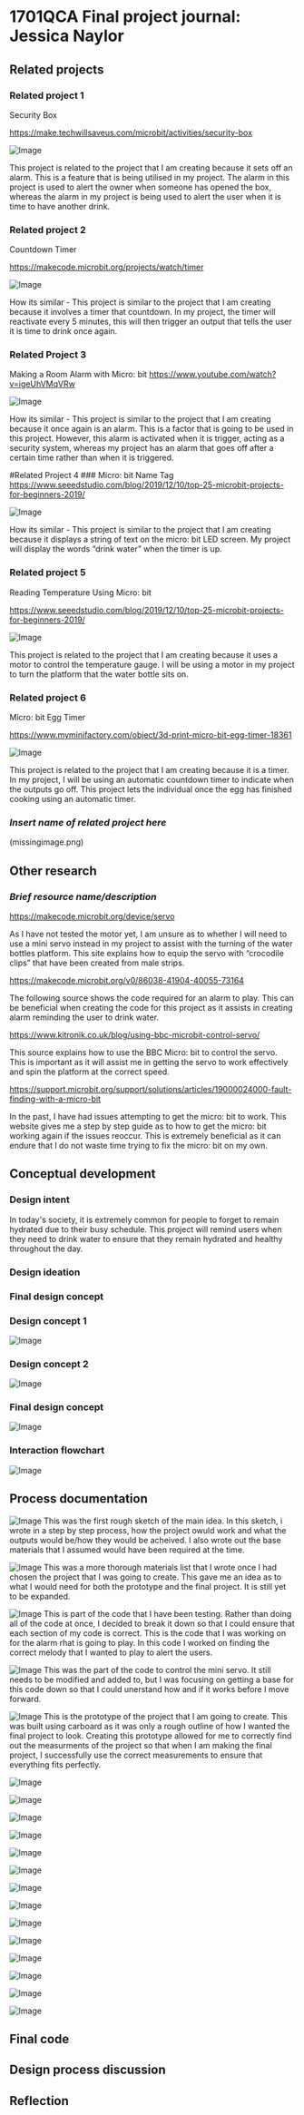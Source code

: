 # 1701QCA Final project journal: Jessica Naylor

## Related projects ##
### Related project 1 ###
Security Box

https://make.techwillsaveus.com/microbit/activities/security-box

![Image](related1.png)

This project is related to the project that I am creating because it sets off an alarm. This is a feature that is being utilised in my project.  The alarm in this project is used to alert the owner when someone has opened the box, whereas the alarm in my project is being used to alert the user when it is time to have another drink. 

### Related project 2 ###
Countdown Timer

https://makecode.microbit.org/projects/watch/timer

![Image](related2.png)

How its similar - This project is similar to the project that I am creating because it involves a timer that countdown. In my project, the timer will reactivate every 5 minutes, this will then trigger an output that tells the user it is time to drink once again. 

### Related Project 3 ###
Making a Room Alarm with Micro: bit
https://www.youtube.com/watch?v=igeUhVMqVRw

![Image](related3.png) 

How its similar - This project is similar to the project that I am creating because it once again is an alarm. This is a factor that is going to be used in this project. However, this alarm is activated when it is trigger, acting as a security system, whereas my project has an alarm that goes off after a certain time rather than when it is triggered.

#Related Project 4 ###
Micro: bit Name Tag
https://www.seeedstudio.com/blog/2019/12/10/top-25-microbit-projects-for-beginners-2019/

![Image](related4.png)

How its similar - This project is similar to the project that I am creating because it displays a string of text on the micro: bit LED screen. My project will display the words “drink water” when the timer is up. 

### Related project 5 ###
Reading Temperature Using Micro: bit

https://www.seeedstudio.com/blog/2019/12/10/top-25-microbit-projects-for-beginners-2019/

![Image](related5.png)

This project is related to the project that I am creating because it uses a motor to control the temperature gauge. I will be using a motor in my project to turn the platform that the water bottle sits on. 

### Related project 6 ###
Micro: bit Egg Timer

https://www.myminifactory.com/object/3d-print-micro-bit-egg-timer-18361

![Image](related6.png)

This project is related to the project that I am creating because it is a timer. In my project, I will be using an automatic countdown timer to indicate when the outputs go off. This project lets the individual once the egg has finished cooking using an automatic timer. 


### *Insert name of related project here* ###
(missingimage.png)



## Other research ##
### *Brief resource name/description* ###
https://makecode.microbit.org/device/servo

As I have not tested the motor yet, I am unsure as to whether I will need to use a mini servo instead in my project to assist with the turning of the water bottles platform. This site explains how to equip the servo with “crocodile clips” that have been created from male strips. 

https://makecode.microbit.org/v0/86038-41904-40055-73164

The following source shows the code required for an alarm to play. This can be beneficial when creating the code for this project as it assists in creating alarm reminding the user to drink water. 

https://www.kitronik.co.uk/blog/using-bbc-microbit-control-servo/

This source explains how to use the BBC Micro: bit to control the servo. This is important as it will assist me in getting the servo to work effectively and spin the platform at the correct speed. 

https://support.microbit.org/support/solutions/articles/19000024000-fault-finding-with-a-micro-bit

In the past, I have had issues attempting to get the micro: bit to work. This website gives me a step by step guide as to how to get the micro: bit working again if the issues reoccur. This is extremely beneficial as it can endure that I do not waste time trying to fix the micro: bit on my own.


## Conceptual development ##

### Design intent ###
In today's society, it is extremely common for people to forget to remain hydrated due to their busy schedule. This project will remind users when they need to drink water to ensure that they remain hydrated and healthy throughout the day. 

### Design ideation ###
<!--- Document your ideation process. This will include the design concepts presented for assessment 2. You can copy and paste that information here. --->

### Final design concept ###
### Design concept 1 ###
![Image](dc1.png)

### Design concept 2 ###
![Image](dc2.png)

### Final design concept ###
![Image](dc3.png)


### Interaction flowchart ###

![Image](iflow.png)

## Process documentation ##
![Image](pd1.png)
This was the first rough sketch of the main idea. In this sketch, i wrote in a step by step process, how the project owuld work and what the outputs would be/how they would be acheived. I also wrote out the base materials that I assumed would have been required at the time.

![Image](pd2.png)
This was a more thorough materials list that I wrote once I had chosen the project that I was going to create. This gave me an idea as to what I would need for both the prototype and the final project. It is still yet to be expanded.

![Image](pd3.png)
This is part of the code that I have been testing. Rather than doing all of the code at once, I decided to break it down so that I could ensure that each section of my code is correct. This is the code that I was working on for the alarm rhat is going to play. In this code I worked on finding the correct melody that I wanted to play to alert the users.

![Image](pd4.png)
This was the part of the code to control the mini servo. It still needs to be modified and added to, but I was focusing on getting a base for this code down so that I could unerstand how and if it works before I move forward.

![Image](pd5.png)
This is the prototype of the project that I am going to create. This was built using carboard as it was only a rough outline of how I wanted the final project to look. Creating this prototype allowed for me to correctly find out the measurments of the project so that when I am making the final project, I successfully use the correct measurements to ensure that everything fits perfectly.

![Image](pd6.png)

![Image](pd7.png)

![Image](pd8.png)

![Image](pd9.png)

![Image](pd10.png)

![Image](pd11.png)

![Image](pd12.png)

![Image](pd13.png)

![Image](pd14.png)

![Image](pd15.png)

![Image](pd16.png)

![Image](pd17.png)

![Image](pd18.png)

![Image](pd19.png)
## Final code ##

<!--- Include here screenshots of the final code you used in the project if it is done with block coding. If you have used javascript, micropython, C, or other code, include it as text formatted as code using a series of three backticks ` before and after the code block. See https://guides.github.com/features/mastering-markdown/ for more information about that formatting. --->

## Design process discussion ##
<!--- Discuss your process used in this project, particularly with reference to aspects of the Double Diamond design methodology or other relevant design process. --->


## Reflection ##

<!--- Describe the parts of your project you felt were most successful and the parts that could have done with improvement, whether in terms of outcome, process, or understanding.

What techniques, approaches, skills, or information did you find useful from other sources (such as the related projects you identified earlier)?

What parts of your project do you feel are novel? This is IMPORTANT to help justify a key component of the assessment rubric.

What might be an interesting extension of this project? In what other contexts might this project be used? --->
